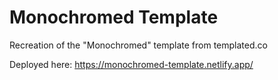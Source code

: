 # Monochromed Template

Recreation of the "Monochromed" template from templated.co

Deployed here: https://monochromed-template.netlify.app/